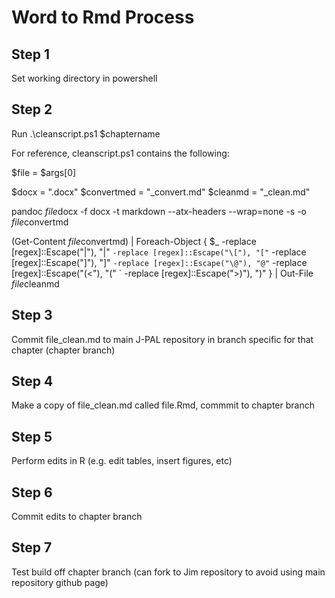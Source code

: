 # Word to Rmd Process

## Step 1
Set working directory in powershell

## Step 2
Run .\cleanscript.ps1 $chaptername

For reference, cleanscript.ps1 contains the following:

$file = $args[0]

$docx = ".docx"
$convertmed = "_convert.md"
$cleanmd = "_clean.md"

pandoc $file$docx -f docx -t markdown --atx-headers --wrap=none -s -o $file$convertmd

(Get-Content $file$convertmd) | Foreach-Object {
    $_ -replace [regex]::Escape("\|"), "|" `
       -replace [regex]::Escape("\["), "[" `
       -replace [regex]::Escape("\]"), "]" `
       -replace [regex]::Escape("\@"), "@" `
       -replace [regex]::Escape("(<"), "(" `
       -replace [regex]::Escape(">)"), ")"
    } | Out-File $file$cleanmd

## Step 3
Commit file_clean.md to main J-PAL repository in branch specific for that chapter (chapter branch)

## Step 4
Make a copy of file_clean.md called file.Rmd, commmit to chapter branch

## Step 5
Perform edits in R (e.g. edit tables, insert figures, etc)

## Step 6
Commit edits to chapter branch

## Step 7
Test build off chapter branch (can fork to Jim repository to avoid using main repository github page)